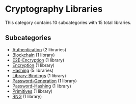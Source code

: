 # Cryptography Libraries

This category contains 10 subcategories with 15 total libraries.

## Subcategories

- [Authentication](Authentication.md) (2 libraries)
- [Blockchain](Blockchain.md) (1 library)
- [E2E-Encryption](E2E-Encryption.md) (1 library)
- [Encryption](Encryption.md) (1 library)
- [Hashing](Hashing.md) (5 libraries)
- [Library-Bindings](Library-Bindings.md) (1 library)
- [Password-Generation](Password-Generation.md) (1 library)
- [Password-Hashing](Password-Hashing.md) (1 library)
- [Primitives](Primitives.md) (1 library)
- [RNG](RNG.md) (1 library)
